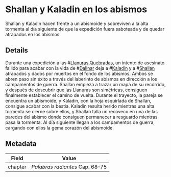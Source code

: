 # Shallan y Kaladin en los abismos
Shallan y Kaladin hacen frente a un abismoide y sobreviven a la alta tormenta al día siguiente de que la expedición fuera saboteada y de quedar atrapados en los abismos.

## Details
Durante una expedición a las #[Llanuras Quebradas](locations/shattered-plains), un intento de asesinato fallido para acabar con la vida de #[Dalinar](characters/dalinar) deja a #[Kaladin](characters/kaladin) y a #[Shallan](characters/shallan) atrapados y dados por muertos en el fondo de los abismos. Ambos se abren paso sin éxito a través del laberinto de abismos en dirección a los campamentos de guerra. Shallan empieza a trazar un mapa de su recorrido, y después de descubrir que las Llanuras son simétricas, consiguen finalmente establecer el camino de vuelta. Durante el trayecto, la pareja se encuentra un abismoide, y Kaladin, con la hoja esquirlada de Shallan, consigue acabar con la bestia. Kaladin resulta herido mientras una alta tormenta se cierne sobre ellos, y Shallan talla un recoveco en una de las paredes del abismo donde consiguen permanecer a resguardo mientras pasa la tormenta. Al día siguiente llegan a los campamentos de guerra, cargando con ellos la gema corazón del abismoide.

## Metadata
| Field | Value |
| ----- | ----- |
| chapter | *Palabras radiantes* Cap. 68–75 |
